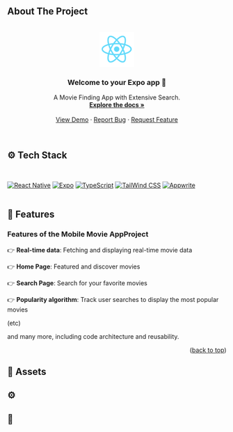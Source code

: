 <!-- Improved compatibility of back to top link: See: https://github.com/rayanthoney/ram_movie_app/pull/73 -->
<a id="readme-top"></a>

<!-- ABOUT THE PROJECT -->
## About The Project

<!-- [![Product Name Screen Shot][product-screenshot]](https://example.com) -->

<br>
<div align="center">
   <a href="https://github.com/rayanthoney/ram_movie_app">
    <img src="assets/images/react-logo.png" alt="Logo" width="80" height="80">
  </a>

  <h3 align="center">Welcome to your Expo app 👋</h3>

   <p align="center">
    A Movie Finding App with Extensive Search.
    <br />
    <a href="https://github.com/rayanthoney/ram_movie_app"><strong>Explore the docs »</strong></a>
    <br />
    <br />
    <a href="https://github.com/rayanthoney/ram_movie_app">View Demo</a>
    &middot;
    <a href="https://github.com/rayanthoney/ram_movie_app/issues/new?labels=bug&template=bug-report---.md">Report Bug</a>
    &middot;
    <a href="https://github.com/rayanthoney/ram_movie_app/issues/new?labels=enhancement&template=feature-request---.md">Request Feature</a>
  </p>
</div>
<br>

<!-- Tech Stack -->

## ⚙️ Tech Stack

<br>

[![React Native][React_Native]][React_Native-url]
[![Expo][Expo]][Expo-url]
[![TypeScript][TypeScript]][TypeScript-url]
[![TailWind CSS][TailWind]][TailWind-url]
[![Appwrite][Appwrite]][Appwrite-url]
<br>
<br>

## 🔋 Features

### Features of the Mobile Movie AppProject

👉 **Real-time data**: Fetching and displaying real-time movie data

👉 **Home Page**: Featured and discover movies

👉 **Search Page**: Search for your favorite movies

👉 **Popularity algorithm**: Track user searches to display the most popular movies

(etc)

and many more, including code architecture and reusability.


<p align="right">(<a href="#readme-top">back to top</a>)</p>

## 🔗 Assets
## ⚙️
## 🚨





<!-- MARKDOWN LINKS & IMAGES -->
<!-- https://www.markdownguide.org/basic-syntax/#reference-style-links -->
[product-screenshot]: assets/images/rn_movie.jpg

[React_Native]: https://img.shields.io/badge/-React_Native-black?style=for-the-badge&logoColor=white&logo=react&color=61DAFB
[React_Native-url]: https://example.com/
[Expo]: https://img.shields.io/badge/-Expo-black?style=for-the-badge&logoColor=white&logo=expo&color=000020
[Expo-url]: https://example.com/
[TypeScript]: https://img.shields.io/badge/-TypeScript-black?style=for-the-badge&logoColor=white&logo=typescript&color=3178C6
[TypeScript-url]: https://example.com/
[TailWind]: https://img.shields.io/badge/-Tailwind_CSS-black?style=for-the-badge&logoColor=white&logo=tailwindcss&color=06B6D4
[TailWind-url]: https://example.com/
[Appwrite]: https://img.shields.io/badge/-Appwrite-black?style=for-the-badge&logoColor=white&logo=appwrite&color=F02E65
[Appwrite-url]: https://example.com/